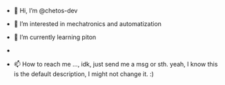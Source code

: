 - 👋 Hi, I’m @chetos-dev

- 👀 I’m interested in mechatronics and automatization
- 🌱 I’m currently learning piton 
-
- 📫 How to reach me ..., idk, just send me a msg or sth. 
yeah, I know this is the default description, I might not change it. :)
<!---
chetos-dev/chetos-dev is a ✨ special ✨ repository because its `README.md` (this file) appears on your GitHub profile.
You can click the Preview link to take a look at your changes.
--->
